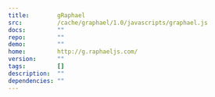 ```yaml
---
title:        gRaphael
src:          /cache/graphael/1.0/javascripts/graphael.js
docs:         ""
repo:         ""
demo:         ""
home:         http://g.raphaeljs.com/
version:      ""
tags:         []
description:  ""
dependencies: ""
---
```


